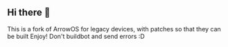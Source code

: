 ## Hi there 👋

This is a fork of ArrowOS for legacy devices, with patches so that they can be built
Enjoy! Don't buildbot and send errors :D
